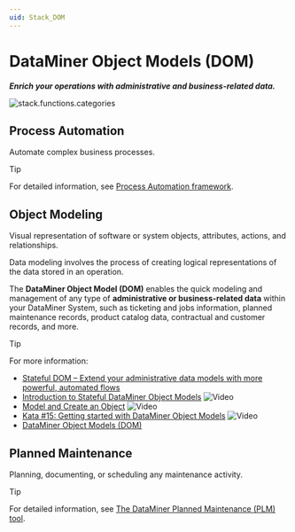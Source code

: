 ```yaml
---
uid: Stack_DOM
---
```


# DataMiner Object Models (DOM)

***Enrich your operations with administrative and business-related data.***

![stack.functions.categories](~/dataminer-overview/images/stack_DOM.png)

## Process Automation

Automate complex business processes.

> [!TIP]
> For detailed information, see [Process Automation framework](xref:PA_index).

## Object Modeling

Visual representation of software or system objects, attributes, actions, and relationships.

Data modeling involves the process of creating logical representations of the data stored in an operation.

The **DataMiner Object Model (DOM)** enables the quick modeling and management of any type of **administrative or business-related data** within your DataMiner System, such as ticketing and jobs information, planned maintenance records, product catalog data, contractual and customer records, and more.

> [!TIP]
> For more information:
>
> - [Stateful DOM – Extend your administrative data models with more powerful, automated flows](https://community.dataminer.services/stateful-doms-extend-your-administrative-data-models-with-more-powerful-automated-flows/)
> - [Introduction to Stateful DataMiner Object Models](https://www.youtube.com/watch?v=45vXfwKw9ts) ![Video](~/user-guide/images/video_Duo.png)
> - [Model and Create an Object](https://www.youtube.com/watch?v=TyoSP_IeBMg) ![Video](~/user-guide/images/video_Duo.png)
> - [Kata #15: Getting started with DataMiner Object Models](https://www.youtube.com/watch?v=c4RmylxOpfA) ![Video](~/user-guide/images/video_Duo.png)
> - [DataMiner Object Models (DOM)](xref:DOM)

## Planned Maintenance

Planning, documenting, or scheduling any maintenance activity.

> [!TIP]
> For detailed information, see [The DataMiner Planned Maintenance (PLM) tool](xref:DataMiner_PLM_Tool_Overview).
